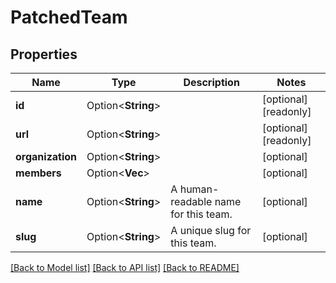 # PatchedTeam

## Properties

Name | Type | Description | Notes
------------ | ------------- | ------------- | -------------
**id** | Option<**String**> |  | [optional][readonly]
**url** | Option<**String**> |  | [optional][readonly]
**organization** | Option<**String**> |  | [optional]
**members** | Option<**Vec<String>**> |  | [optional]
**name** | Option<**String**> | A human-readable name for this team. | [optional]
**slug** | Option<**String**> | A unique slug for this team. | [optional]

[[Back to Model list]](../README.md#documentation-for-models) [[Back to API list]](../README.md#documentation-for-api-endpoints) [[Back to README]](../README.md)


